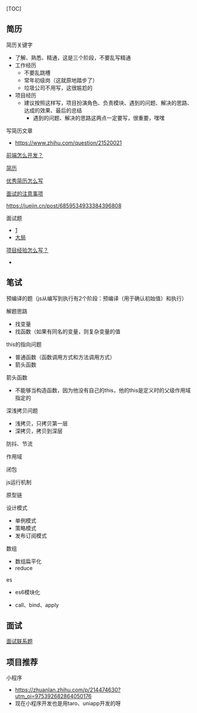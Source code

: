 [TOC]

## 简历

简历关键字

- 了解、熟悉、精通，这是三个阶段，不要乱写精通
- 工作经历
  - 不要乱跳槽
  - 常年初级岗（这就原地踏步了）
  - 垃圾公司不用写，这很尴尬的
- 项目经历
  - 建议按照这样写，项目扮演角色、负责模块、遇到的问题、解决的思路、达成的效果、最后的总结
    - 遇到的问题、解决的思路这两点一定要写，很重要，嘿嘿

写简历文章

- https://www.zhihu.com/question/21520021

[前端怎么开发？](https://juejin.cn/post/6844904103504527374#heading-38)

[简历](https://blog.csdn.net/androidstarjack/article/details/109268954)

[优秀简历怎么写](https://www.zhihu.com/question/21520021)

[面试的注意事项](https://blog.csdn.net/m0_57205780/article/details/117786818)

https://juejin.cn/post/6859534933384396808

面试题

- [1](https://juejin.cn/post/6844903885488783374)
- [大局](https://juejin.cn/post/6844904029340827656)

[项目经验怎么写？](https://blog.csdn.net/weixin_43955769/article/details/86253901)

- 

## 笔试

预编译的题（js从编写到执行有2个阶段：预编译（用于确认初始值）和执行）

解题思路

- 找变量
- 找函数（如果有同名的变量，则复杂变量的值

this的指向问题

- 普通函数（函数调用方式和方法调用方式）
- 箭头函数

箭头函数

- 不能够当构造函数，因为他没有自己的this，他的this是定义时的父级作用域指定的

深浅拷贝问题

- 浅拷贝，只拷贝第一层
- 深拷贝，拷贝到深层

防抖、节流

作用域

闭包

js运行机制

原型链

设计模式

- 单例模式
- 策略模式
- 发布订阅模式

数组

- 数组扁平化
- reduce

es

- es6模块化

- call、bind、apply



## 面试

[面试联系题](https://www.kancloud.cn/freya001/interview/1427971)



## 项目推荐

小程序

- https://zhuanlan.zhihu.com/p/214474630?utm_oi=975392682864050176
- 现在小程序开发也是用taro、uniapp开发的呀

